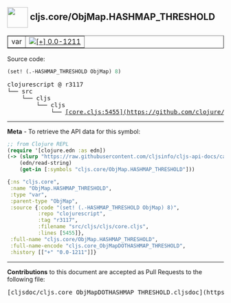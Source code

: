 ## <img width="48px" valign="middle" src="http://i.imgur.com/Hi20huC.png"> cljs.core/ObjMap.HASHMAP_THRESHOLD

 <table border="1">
<tr>

<td>var</td>
<td><a href="https://github.com/cljsinfo/cljs-api-docs/tree/0.0-1211"><img valign="middle" alt="[+] 0.0-1211" src="https://img.shields.io/badge/+-0.0--1211-lightgrey.svg"></a> </td>
</tr>
</table>






Source code:

```clj
(set! (.-HASHMAP_THRESHOLD ObjMap) 8)
```

 <pre>
clojurescript @ r3117
└── src
    └── cljs
        └── cljs
            └── <ins>[core.cljs:5455](https://github.com/clojure/clojurescript/blob/r3117/src/cljs/cljs/core.cljs#L5455)</ins>
</pre>


---

__Meta__ - To retrieve the API data for this symbol:

```clj
;; from Clojure REPL
(require '[clojure.edn :as edn])
(-> (slurp "https://raw.githubusercontent.com/cljsinfo/cljs-api-docs/catalog/cljs-api.edn")
    (edn/read-string)
    (get-in [:symbols "cljs.core/ObjMap.HASHMAP_THRESHOLD"]))
```

```clj
{:ns "cljs.core",
 :name "ObjMap.HASHMAP_THRESHOLD",
 :type "var",
 :parent-type "ObjMap",
 :source {:code "(set! (.-HASHMAP_THRESHOLD ObjMap) 8)",
          :repo "clojurescript",
          :tag "r3117",
          :filename "src/cljs/cljs/core.cljs",
          :lines [5455]},
 :full-name "cljs.core/ObjMap.HASHMAP_THRESHOLD",
 :full-name-encode "cljs.core_ObjMapDOTHASHMAP_THRESHOLD",
 :history [["+" "0.0-1211"]]}

```

---

__Contributions__ to this document are accepted as Pull Requests to the following file:

 <pre>
[cljsdoc/cljs.core_ObjMapDOTHASHMAP_THRESHOLD.cljsdoc](https://github.com/cljsinfo/cljs-api-docs/blob/master/cljsdoc/cljs.core_ObjMapDOTHASHMAP_THRESHOLD.cljsdoc)
</pre>

